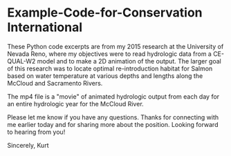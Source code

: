 # Example-Code-for-Conservation International
These Python code excerpts are from my 2015 research at the University of Nevada Reno, where my objectives were to read hydrologic data from a CE-QUAL-W2 model and to make a 2D animation of the output. The larger goal of this research was to locate optimal re-introduction habitat for Salmon based on water temperature at various depths and lengths along the McCloud and Sacramento Rivers. 

The mp4 file is a "movie" of animated hydrologic output from each day for an entire hydrologic year for the McCloud River.

Please let me know if you have any questions. Thanks for connecting with me earlier today and for sharing more about the position. Looking forward to hearing from you!

Sincerely,
Kurt
